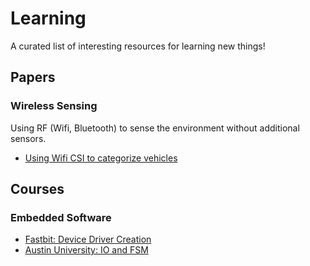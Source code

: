 # Learning

A curated list of interesting resources for learning new things!

## Papers

### Wireless Sensing

Using RF (Wifi, Bluetooth) to sense the environment without additional sensors.

* [Using Wifi CSI to categorize vehicles](https://ieeexplore.ieee.org/document/8761305)

## Courses

### Embedded Software

* [Fastbit: Device Driver Creation](https://www.youtube.com/c/FastbitEmbeddedBrainAcademy/videos)
* [Austin University: IO and FSM](https://www.edx.org/course/embedded-systems-shape-the-world-microcontroller-i)
